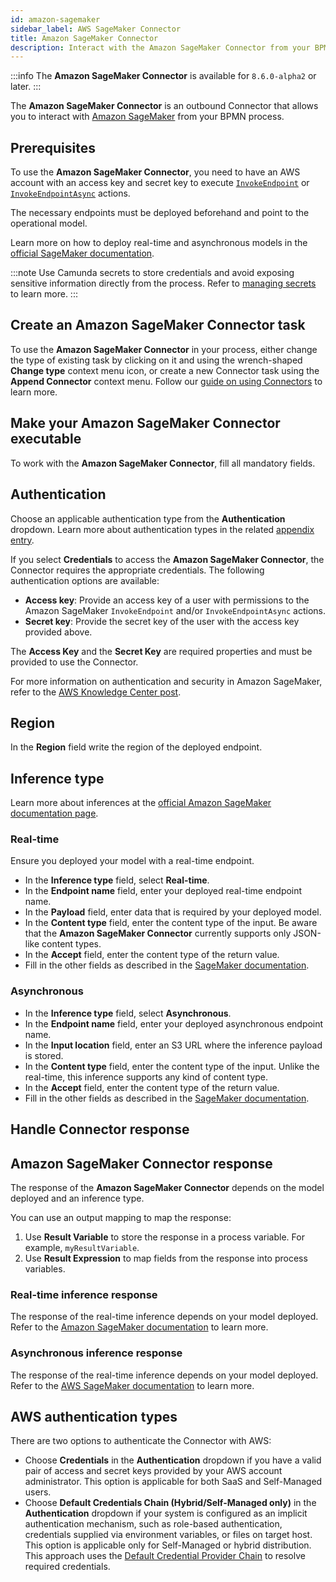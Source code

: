 ```yaml
---
id: amazon-sagemaker
sidebar_label: AWS SageMaker Connector
title: Amazon SageMaker Connector
description: Interact with the Amazon SageMaker Connector from your BPMN process.
---
```


:::info
The **Amazon SageMaker Connector** is available for `8.6.0-alpha2` or later.
:::

The **Amazon SageMaker Connector** is an outbound Connector that allows you to interact with
[Amazon SageMaker](https://aws.amazon.com/sagemaker/) from your BPMN process.

## Prerequisites

To use the **Amazon SageMaker Connector**, you need to have an AWS account with an access key and secret key to
execute [`InvokeEndpoint`](https://docs.aws.amazon.com/sagemaker/latest/APIReference/API_runtime_InvokeEndpoint.html) or
[`InvokeEndpointAsync`](https://docs.aws.amazon.com/sagemaker/latest/APIReference/API_runtime_InvokeEndpointAsync.html) actions.

The necessary endpoints must be deployed beforehand and point to the operational model.

Learn more on how to deploy real-time and asynchronous models in the [official SageMaker documentation](https://docs.aws.amazon.com/sagemaker/latest/dg/how-it-works-deployment.html).

:::note
Use Camunda secrets to store credentials and avoid exposing sensitive information directly from the process. Refer to [managing secrets](/components/console/manage-clusters/manage-secrets.md) to learn more.
:::

## Create an Amazon SageMaker Connector task

To use the **Amazon SageMaker Connector** in your process, either change the type of existing task by clicking on it
and using the wrench-shaped **Change type** context menu icon, or create a new Connector task using the
**Append Connector** context menu. Follow our [guide on using Connectors](/components/connectors/use-connectors/index.md) to learn more.

## Make your Amazon SageMaker Connector executable

To work with the **Amazon SageMaker Connector**, fill all mandatory fields.

## Authentication

Choose an applicable authentication type from the **Authentication** dropdown. Learn more about authentication types in the related [appendix entry](#aws-authentication-types).

If you select **Credentials** to access the **Amazon SageMaker Connector**, the Connector requires the appropriate credentials. The following authentication options are available:

- **Access key**: Provide an access key of a user with permissions to the Amazon SageMaker `InvokeEndpoint` and/or `InvokeEndpointAsync` actions.
- **Secret key**: Provide the secret key of the user with the access key provided above.

The **Access Key** and the **Secret Key** are required properties and must be provided to use the Connector.

For more information on authentication and security in Amazon SageMaker, refer to the [AWS Knowledge Center post](https://repost.aws/knowledge-center/sagemaker-minimum-permissions).

## Region

In the **Region** field write the region of the deployed endpoint.

## Inference type

Learn more about inferences at the [official Amazon SageMaker documentation page](https://docs.aws.amazon.com/sagemaker/latest/dg/deploy-model.html).

### Real-time

Ensure you deployed your model with a real-time endpoint.

- In the **Inference type** field, select **Real-time**.
- In the **Endpoint name** field, enter your deployed real-time endpoint name.
- In the **Payload** field, enter data that is required by your deployed model.
- In the **Content type** field, enter the content type of the input. Be aware that the **Amazon SageMaker Connector** currently supports only JSON-like content types.
- In the **Accept** field, enter the content type of the return value.
- Fill in the other fields as described in the [SageMaker documentation](https://docs.aws.amazon.com/sagemaker/latest/APIReference/API_runtime_InvokeEndpoint.html).

### Asynchronous

- In the **Inference type** field, select **Asynchronous**.
- In the **Endpoint name** field, enter your deployed asynchronous endpoint name.
- In the **Input location** field, enter an S3 URL where the inference payload is stored.
- In the **Content type** field, enter the content type of the input. Unlike the real-time, this inference supports any kind of content type.
- In the **Accept** field, enter the content type of the return value.
- Fill in the other fields as described in the [SageMaker documentation](https://docs.aws.amazon.com/sagemaker/latest/APIReference/API_runtime_InvokeEndpointAsync.html).

## Handle Connector response

## Amazon SageMaker Connector response

The response of the **Amazon SageMaker Connector** depends on the model deployed and an inference type.

You can use an output mapping to map the response:

1. Use **Result Variable** to store the response in a process variable. For example, `myResultVariable`.
2. Use **Result Expression** to map fields from the response into process variables.

### Real-time inference response

The response of the real-time inference depends on your model deployed.
Refer to the [Amazon SageMaker documentation](https://docs.aws.amazon.com/sagemaker/latest/APIReference/API_runtime_InvokeEndpoint.html#API_runtime_InvokeEndpoint_ResponseElements)
to learn more.

### Asynchronous inference response

The response of the real-time inference depends on your model deployed.
Refer to the [AWS SageMaker documentation](https://docs.aws.amazon.com/sagemaker/latest/APIReference/API_runtime_InvokeEndpointAsync.html#API_runtime_InvokeEndpointAsync_ResponseElements)
to learn more.

## AWS authentication types

There are two options to authenticate the Connector with AWS:

- Choose **Credentials** in the **Authentication** dropdown if you have a valid pair of access and secret keys provided by your AWS account administrator. This option is applicable for both SaaS and Self-Managed users.
- Choose **Default Credentials Chain (Hybrid/Self-Managed only)** in the **Authentication** dropdown if your system is configured as an implicit authentication mechanism, such as role-based authentication, credentials supplied via environment variables, or files on target host. This option is applicable only for Self-Managed or hybrid distribution. This approach uses the [Default Credential Provider Chain](https://docs.aws.amazon.com/sdk-for-java/v1/developer-guide/credentials.html) to resolve required credentials.

